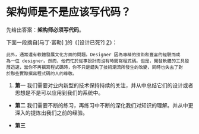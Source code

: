 # 架构师是不是应该写代码？

先给出答案：**架构师必须写代码**。

下面一段摘自[马丁·富勒] [1]的《[设计已死?] [2]》：

```
此外，通常還有軟體發展文化方面的問題。Designer 因為專精的技術和豐富的經驗而成為一位 designer。然而，他們忙於從事設計而沒有時間寫程式碼。但是，開發軟體的工具發展迅速，當你不再撰寫程式碼時，你不只是錯失了技術潮流所發生的改變，同時也失去了對於那些實際撰寫程式碼的人的尊敬。
```

1. **第一**
我们需要对业内新型的技术保持持续的关注，并从中总结它们的设计或者思想是不是可以应用到我们的系统中。

- **第二**
我们需要不断的练习，再练习中不断的深化我们对知识的理解。并从中更深入的提炼出我们之前的经验。

- **第三**

[1]: http://www.martinfowler.com/ "马丁·富勒"
[2]: http://www.martinfowler.com/articles/designDead.html "设计已死?"